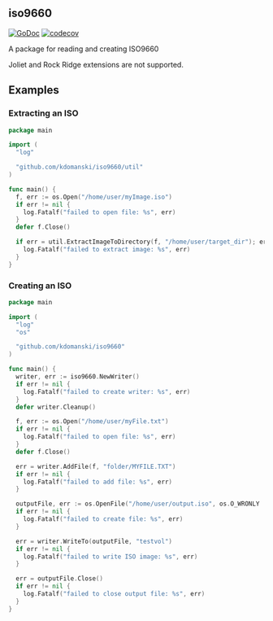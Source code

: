 ## iso9660
[![GoDoc](https://godoc.org/github.com/kdomanski/iso9660?status.svg)](https://godoc.org/github.com/kdomanski/iso9660)
[![codecov](https://codecov.io/gh/kdomanski/iso9660/branch/master/graph/badge.svg?token=14MJSZYZ24)](https://codecov.io/gh/kdomanski/iso9660)

A package for reading and creating ISO9660

Joliet and Rock Ridge extensions are not supported.

## Examples

### Extracting an ISO

```go
package main

import (
  "log"

  "github.com/kdomanski/iso9660/util"
)

func main() {
  f, err := os.Open("/home/user/myImage.iso")
  if err != nil {
    log.Fatalf("failed to open file: %s", err)
  }
  defer f.Close()

  if err = util.ExtractImageToDirectory(f, "/home/user/target_dir"); err != nil {
    log.Fatalf("failed to extract image: %s", err)
  }
}
```

### Creating an ISO

```go
package main

import (
  "log"
  "os"

  "github.com/kdomanski/iso9660"
)

func main() {
  writer, err := iso9660.NewWriter()
  if err != nil {
    log.Fatalf("failed to create writer: %s", err)
  }
  defer writer.Cleanup()

  f, err := os.Open("/home/user/myFile.txt")
  if err != nil {
    log.Fatalf("failed to open file: %s", err)
  }
  defer f.Close()

  err = writer.AddFile(f, "folder/MYFILE.TXT")
  if err != nil {
    log.Fatalf("failed to add file: %s", err)
  }

  outputFile, err := os.OpenFile("/home/user/output.iso", os.O_WRONLY | os.O_TRUNC | os.O_CREATE, 0644)
  if err != nil {
    log.Fatalf("failed to create file: %s", err)
  }

  err = writer.WriteTo(outputFile, "testvol")
  if err != nil {
    log.Fatalf("failed to write ISO image: %s", err)
  }

  err = outputFile.Close()
  if err != nil {
    log.Fatalf("failed to close output file: %s", err)
  }
}
```
